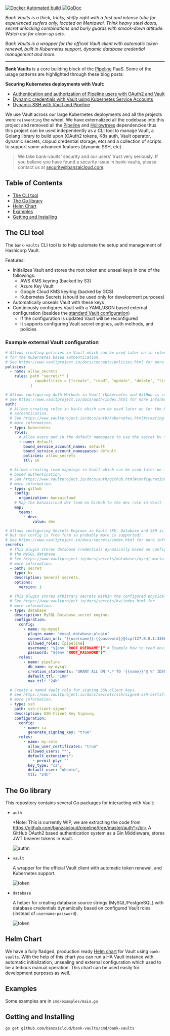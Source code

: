 [![Docker Automated build](https://img.shields.io/docker/automated/banzaicloud/bank-vaults.svg)](https://hub.docker.com/r/banzaicloud/bank-vaults/)
[![GoDoc](https://godoc.org/github.com/banzaicloud/bank-vaults?status.svg)](https://godoc.org/github.com/banzaicloud/bank-vaults)

*Bank Vaults is a thick, tricky, shifty right with a fast and intense tube for experienced surfers only, located on Mentawai. Think heavy steel doors, secret unlocking combinations and burly guards with smack-down attitude. Watch out for clean-up sets.*

*Bank Vaults is a wrapper for the official Vault client with automatic token renewal, built in Kubernetes support, dynamic database credential management and more.*

---

**Bank Vaults** is a core building block of the [Pipeline](https://github.com/banzaicloud/pipeline) PaaS. Some of the usage patterns are highlighted through these blog posts:

**Securing Kubernetes deployments with Vault:**
- [Authentication and authorization of Pipeline users with OAuth2 and Vault](https://banzaicloud.com/blog/oauth2-vault/)
- [Dynamic credentials with Vault using Kubernetes Service Accounts](https://banzaicloud.com/blog/vault-dynamic-secrets/)
- [Dynamic SSH with Vault and Pipeline](https://banzaicloud.com/blog/vault-dynamic-ssh/)

We use Vault across our large Kubernetes deployments and all the projects were `reinventing` the wheel. We have externalized all the codebase into this project and removed all the [Pipeline](https://github.com/banzaicloud/pipeline) and [Hollowtrees](https://github.com/banzaicloud/pipeline) dependencies thus this project can be used independently as a CLI tool to manage Vault, a Golang library to build upon (OAuth2 tokens, K8s auth, Vault operator, dynamic secrets, clopud credential storage, etc) and a collection of scripts to support some advanced features (dynamic SSH, etc). 

>We take bank-vaults' security and our users' trust very seriously. If you believe you have found a security issue in bank-vaults, please contact us at security@banzaicloud.com.

## Table of Contents

- [The CLI tool](#the-cli-tool)
- [The Go library](#the-go-library)
- [Helm Chart](#helm-chart)
- [Examples](#examples)
- [Getting and Installing](#getting-and-installing)

## The CLI tool

The `bank-vaults` CLI tool is to help automate the setup and management of Hashicorp Vault.

Features:
 - Initializes Vault and stores the root token and unseal keys in one of the followings:
    - AWS KMS keyring (backed by S3)
    - Azure Key Vault
    - Google Cloud KMS keyring (backed by GCS)
    - Kubernetes Secrets (should be used only for development purposes)
 - Automatically unseals Vault with these keys
 - Continiously configures Vault with a YAML/JSON based external configuration (besides the [standard Vault configuration](https://www.vaultproject.io/docs/configuration/index.html))
    - If the configuration is updated Vault will be reconfigured
    - It supports configuring Vault secret engines, auth methods, and policies

### Example external Vault configuration
```yaml
# Allows creating policies in Vault which can be used later on in roles
# for the Kubernetes based authentication.
# See https://www.vaultproject.io/docs/concepts/policies.html for more information.
policies:
  - name: allow_secrets
    rules: path "secret/*" {
             capabilities = ["create", "read", "update", "delete", "list"]
           }

# Allows configuring Auth Methods in Vault (Kubernetes and GitHub is supported now).
# See https://www.vaultproject.io/docs/auth/index.html for more information.
auth:
  # Allows creating roles in Vault which can be used later on for the Kubernetes based
  # authentication.
  # See https://www.vaultproject.io/docs/auth/kubernetes.html#creating-a-role for
  # more information.
  - type: kubernetes
    roles:
      # Allow every pod in the default namespace to use the secret kv store
      - name: default
        bound_service_account_names: default
        bound_service_account_namespaces: default
        policies: allow_secrets
        ttl: 1h

  # Allows creating team mappings in Vault which can be used later on for the GitHub 
  # based authentication.
  # See https://www.vaultproject.io/docs/auth/github.html#configuration for
  # more information.
  - type: github
    config:
      organization: banzaicloud
    # Map the banzaicloud dev team on GitHub to the dev role in Vault
    map:
      teams:
        - dev:
            value: dev

# Allows configuring Secrets Engines in Vault (KV, Database and SSH is tested,
# but the config is free form so probably more is supported).
# See https://www.vaultproject.io/docs/secrets/index.html for more information.
secrets:
  # This plugin stores database credentials dynamically based on configured roles for
  # the MySQL database.
  # See https://www.vaultproject.io/docs/secrets/databases/mysql-maria.html for
  # more information.
  - path: secret
    type: kv
    description: General secrets.
    options:
      version: 1

  # This plugin stores arbitrary secrets within the configured physical storage for Vault.
  # See https://www.vaultproject.io/docs/secrets/kv/index.html for
  # more information.
  - type: database
    description: MySQL Database secret engine.
    configuration:
      config:
        - name: my-mysql
          plugin_name: "mysql-database-plugin"
          connection_url: "{{username}}:{{password}}@tcp(127.0.0.1:3306)/"
          allowed_roles: [pipeline]
          username: "${env "ROOT_USERNAME"}" # Example how to read environment variables
          password: "${env "ROOT_PASSWORD"}"
      roles:
        - name: pipeline
          db_name: my-mysql
          creation_statements: "GRANT ALL ON *.* TO '{{name}}'@'%' IDENTIFIED BY '{{password}}';"
          default_ttl: "10m"
          max_ttl: "24h"

  # Create a named Vault role for signing SSH client keys.
  # See https://www.vaultproject.io/docs/secrets/ssh/signed-ssh-certificates.html#client-key-signing for
  # more information.
  - type: ssh
    path: ssh-client-signer
    description: SSH Client Key Signing.
    configuration:
      config:
        - name: ca
          generate_signing_key: "true"
      roles:
        - name: my-role
          allow_user_certificates: "true"
          allowed_users: "*",
          default_extensions":
            - permit-pty: ""
          key_type: "ca",
          default_user: "ubuntu",
          ttl: "24h"
```

## The Go library

This repository contains several Go packages for interacting with Vault:

- `auth`

    *Note: This is currently WIP, we are extracting the code from https://github.com/banzaicloud/pipeline/tree/master/auth*</br>
    A GitHub OAuth2 based authentication system as a Gin Middleware, stores JWT beaerer tokens in Vault.

    ![authn](docs/images/authn-vault-flow.png)

- `vault`

    A wrapper for the official Vault client with automatic token renewal, and Kubernetes support.

    ![token](docs/images/token-request-vault-flow.png)

- `database`

    A helper for creating database source strings (MySQL/PostgreSQL) with database credentials dynamically based on configured Vault roles (instead of `username:password`).

    ![token](docs/images/vault-mySQL.gif)

## Helm Chart

We have a fully fladged, production ready [Helm chart](https://github.com/banzaicloud/banzai-charts/tree/master/stable/vault) for Vault using `bank-vaults`. With the help of this chart you can run a HA Vault instance with automatic initialization, unsealing and external configuration which used to be a tedious manual operation. This chart can be used easily for development purposes as well.

## Examples

Some examples are in `cmd/examples/main.go`

## Getting and Installing

```bash
go get github.com/banzaicloud/bank-vaults/cmd/bank-vaults
```
